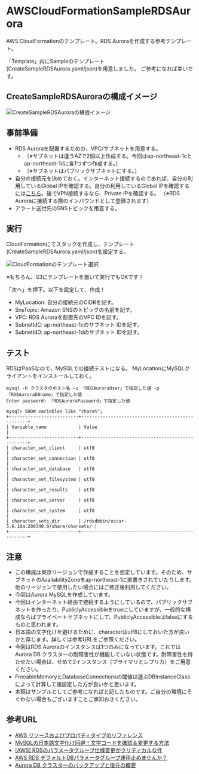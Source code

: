 # AWSCloudFormationSampleRDSAurora

AWS CloudFormationのテンプレート。RDS Auroraを作成する参考テンプレート。

「Template」内にSampleのテンプレート(CreateSampleRDSAurora.yaml/json)を用意しました。 ご参考になれば幸いです。

## CreateSampleRDSAuroraの構成イメージ

![CreateSampleRDSAuroraの構成イメージ](https://github.com/tanukinokegawa/AWSCloudFormationSampleRDSAurora/blob/master/img/20190810_AWS_CloudFormation_CreateRDSAurora_01.PNG)

## 事前準備

- RDS Auroraを配置するための、VPC/サブネットを用意する。
    - （※サブネットは違うAZで2個以上作成する。今回はap-northeast-1cとap-northeast-1dに各1つずつ作成する。）
    - （※サブネットはパブリックサブネットにする。）
- 自分の接続元を決めておく。インターネット接続するのであれば、自分の利用しているGlobal IPを確認する。自分の利用しているGlobal IPを確認するには[こちら](https://www.cman.jp/network/support/go_access.cgi)。後でVPN接続するなら、Private IPを確認する。
（※RDS Auroraに接続する際のインバウンドとして登録されます）
- アラート送付先のSNSトピックを用意する。

## 実行

CloudFormationにてスタックを作成し、テンプレート(CreateSampleRDSAurora.yaml/json)を設定する。

![CloudFormationのテンプレート選択](https://github.com/tanukinokegawa/AWSCloudFormationSampleRDSAurora/blob/master/img/20190810_AWS_CloudFormation_CreateRDSAurora_02.PNG)

※もちろん、S3にテンプレートを置いて実行でもOKです！

「次へ」を押下。以下を設定して、作成！

- MyLocation: 自分の接続元のCIDRを記す。
- SnsTopic: Amazon SNSのトピックの名前を記す。
- VPC: RDS Auroraを配置先のVPC IDを記す。
- SubnetIdC: ap-northeast-1cのサブネット IDを記す。
- SubnetIdD: ap-northeast-1dのサブネット IDを記す。

## テスト

RDSはPaaSなので、MySQLでの接続テストになる。
MyLocationにMySQLクライアントをインストールしておく。

    mysql -h クラスタのホスト名 -u 『RDSAuroraUser』で指定した値 -p 『RDSAuroraDBname』で指定した値
    Enter password: 『RDSAuroraPassword』で指定した値
    
    mysql> SHOW variables like "chara%";
    +--------------------------+--------------------------------------------------+
    | Variable_name            | Value                                            |
    +--------------------------+--------------------------------------------------+
    | character_set_client     | utf8                                             |
    | character_set_connection | utf8                                             |
    | character_set_database   | utf8                                             |
    | character_set_filesystem | utf8                                             |
    | character_set_results    | utf8                                             |
    | character_set_server     | utf8                                             |
    | character_set_system     | utf8                                             |
    | character_sets_dir       | /rdsdbbin/oscar-5.6.10a.200340.0/share/charsets/ |
    +--------------------------+--------------------------------------------------+


## 注意

* この構成は東京リージョンで作成することを想定しています。そのため、サブネットのAvailabilityZoneをap-northeast-1に直書きされていたりします。他のリージョンで使用したい場合にはご修正後利用してください。
* 今回はAurora MySQLを作成しています。
* 今回はインターネット経由で接続するようにしているので、パブリックサブネットを作ったり、PubliclyAccessibleをtrueにしていますが、一般的な構成ならばプライベートサブネットにして、PubliclyAccessibleはfalseにするものと思われます。
* 日本語の文字化けを避けるために、characterはutf8にしておいた方が良いかと存じます。詳しくは参考URLをご参照ください。
* 今回はRDS Auroraのインスタンスは1つのみになっています。これではAurora DB クラスターの耐障害性が機能していない状態です。耐障害性を持たせたい場合は、せめて2インスタンス（プライマリとレプリカ）をご用意ください。
* FreeableMemoryとDatabaseConnectionsの閾値は選ぶDBInstanceClassによって計算して値設定した方が良いかと思います。
* 本稿はサンプルとしてご参考になればと記したものです。ご自分の環境にそぐわない場合もございますことご承知おきください。


## 参考URL

* [AWS リソースおよびプロパティタイプのリファレンス](https://docs.aws.amazon.com/ja_jp/AWSCloudFormation/latest/UserGuide/aws-template-resource-type-ref.html)
* [MySQLの日本語文字化け回避！文字コードを確認＆変更する方法](https://proengineer.internous.co.jp/content/columnfeature/6653)
* [[AWS] RDSのパラメータグループ仕様変更がクリティカルな件](https://noname.work/?p=1231)
* [AWS RDS デフォルトDBパラメータグループ運用止めませんか？](http://htnosm.hatenablog.com/entry/2015/08/02/210000)
* [Aurora DB クラスターのバックアップと復元の概要](https://docs.aws.amazon.com/ja_jp/AmazonRDS/latest/AuroraUserGuide/Aurora.Managing.Backups.html)
